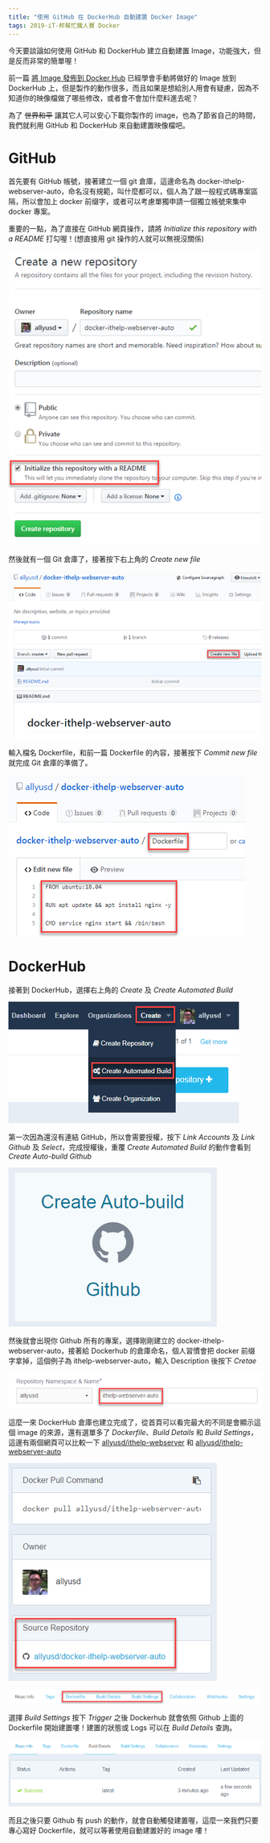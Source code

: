 ```yaml
---
title: "使用 GitHub 在 DockerHub 自動建置 Docker Image"
tags: 2019-iT-邦幫忙鐵人賽 Docker
---
```


今天要談論如何使用 GitHub 和 DockerHub 建立自動建置 Image，功能強大，但是反而非常的簡單喔！

前一篇 [將 Image 發佈到 Docker Hub](https://twblog.hongjianching.com/2018/10/07/push-image-to-dockerhub/) 已經學會手動將做好的 Image 放到 DockerHub 上，但是製作的動作很多，而且如果是想給別人用會有疑慮，因為不知道你的映像檔做了哪些修改，或者會不會加什麼料進去呢？

為了 ~~世界和平~~ 讓其它人可以安心下載你製作的 image，也為了節省自己的時間，我們就利用 GitHub 和 DockerHub 來自動建置映像檔吧。

# GitHub
首先要有 GitHub 帳號，接著建立一個 git 倉庫，這邊命名為 docker-ithelp-webserver-auto，命名沒有規範，叫什麼都可以，個人為了跟一般程式碼專案區隔，所以會加上 docker 前缀字，或者可以考慮單獨申請一個獨立帳號來集中 docker 專案。

重要的一點，為了直接在 GitHub 網頁操作，請將 *Initialize this repository with a README* 打勾喔！(想直接用 git 操作的人就可以無視沒關係)

![](/assets/images/2018-10-08-create-dockerhub-automated-build/2018-10-08_21-30-16.png)

然後就有一個 Git 倉庫了，接著按下右上角的 *Create new file*

![](/assets/images/2018-10-08-create-dockerhub-automated-build/2018-10-08_21-32-44.png)

輸入檔名 Dockerfile，和前一篇 Dockerfile 的內容，接著按下 *Commit new file* 就完成 Git 倉庫的準備了。

![](/assets/images/2018-10-08-create-dockerhub-automated-build/2018-10-08_21-34-47.png)

# DockerHub
接著到 DockerHub，選擇右上角的 *Create* 及 *Create Automated Build*

![](/assets/images/2018-10-08-create-dockerhub-automated-build/2018-10-08_21-37-44.png)

第一次因為還沒有連結 GitHub，所以會需要授權，按下 *Link Accounts* 及 *Link Github* 及 *Select*，完成授權後，重覆 *Create Automated Build* 的動作會看到 *Create Auto-build Github*

![](/assets/images/2018-10-08-create-dockerhub-automated-build/2018-10-08_21-41-52.png)

然後就會出現你 Github 所有的專案，選擇剛剛建立的 docker-ithelp-webserver-auto，接著給 Dockerhub 的倉庫命名，個人習慣會把 docker 前缀字拿掉，這個例子為 ithelp-webserver-auto，輸入 Description 後按下 *Cretae*

![](/assets/images/2018-10-08-create-dockerhub-automated-build/2018-10-08_21-43-32.png)

這麼一來 DockerHub 倉庫也建立完成了，從首頁可以看完最大的不同是會顯示這個 image 的來源，還有選單多了 *Dockerfile*、*Build Details* 和 *Build Settings*，這邊有兩個網頁可以比較一下 [allyusd/ithelp-webserver](https://hub.docker.com/r/allyusd/ithelp-webserver/) 和 [allyusd/ithelp-webserver-auto](https://hub.docker.com/r/allyusd/ithelp-webserver-auto/)

![](/assets/images/2018-10-08-create-dockerhub-automated-build/2018-10-08_21-46-47.png)

![](/assets/images/2018-10-08-create-dockerhub-automated-build/2018-10-08_21-48-42.png)

選擇 *Build Settings* 按下 *Trigger* 之後 Dockerhub 就會依照 Github 上面的 Dockerfile 開始建置嘍！建置的狀態或 Logs 可以在 *Build Details* 查詢。

![](/assets/images/2018-10-08-create-dockerhub-automated-build/2018-10-08_21-55-15.png)

而且之後只要 Github 有 push 的動作，就會自動觸發建置喔，這麼一來我們只要專心寫好 Dockerfile，就可以等著使用自動建置好的 image 嘍！